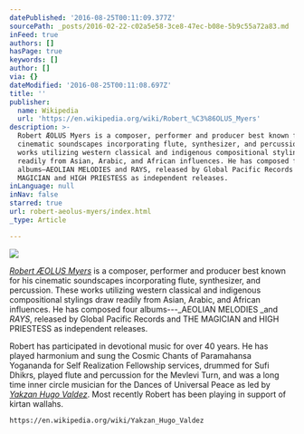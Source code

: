 ```yaml
---
datePublished: '2016-08-25T00:11:09.377Z'
sourcePath: _posts/2016-02-22-c02a5e58-3ce8-47ec-b08e-5b9c55a72a83.md
inFeed: true
authors: []
hasPage: true
keywords: []
author: []
via: {}
dateModified: '2016-08-25T00:11:08.697Z'
title: ''
publisher:
  name: Wikipedia
  url: 'https://en.wikipedia.org/wiki/Robert_%C3%86OLUS_Myers'
description: >-
  Robert ÆOLUS Myers is a composer, performer and producer best known for his
  cinematic soundscapes incorporating flute, synthesizer, and percussion. These
  works utilizing western classical and indigenous compositional stylings draw
  readily from Asian, Arabic, and African influences. He has composed four
  albums—AEOLIAN MELODIES and RAYS, released by Global Pacific Records and THE
  MAGICIAN and HIGH PRIESTESS as independent releases.
inLanguage: null
inNav: false
starred: true
url: robert-aeolus-myers/index.html
_type: Article

---
```

![](https://s3-us-west-2.amazonaws.com/the-grid-img/p/3312a8a236c0210e29b35d416ed0cd9feeb31174.jpg)

_[Robert ÆOLUS Myers][0]_ is a composer, performer and producer best known for his cinematic soundscapes incorporating flute, synthesizer, and percussion. These works utilizing western classical and indigenous compositional stylings draw readily from Asian, Arabic, and African influences. He has composed four albums---_AEOLIAN MELODIES _and _RAYS_, released by Global Pacific Records and THE MAGICIAN and HIGH PRIESTESS as independent releases.

Robert has participated in devotional music for over 40 years. He has played harmonium and sung the Cosmic Chants of Paramahansa Yogananda for Self Realization Fellowship services, drummed for Sufi Dhikrs, played flute and percussion for the Mevlevi Turn, and was a long time inner circle musician for the Dances of Universal Peace as led by _[Yakzan Hugo Valdez][1]_. Most recently Robert has been playing in support of kirtan wallahs.

    https://en.wikipedia.org/wiki/Yakzan_Hugo_Valdez



[0]: https://en.wikipedia.org/wiki/Robert_%C3%86OLUS_Myers
[1]: https://en.wikipedia.org/wiki/Yakzan_Hugo_Valdez "yakzan wiki"